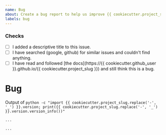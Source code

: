 ```yaml
---
name: Bug
about: Create a bug report to help us improve {{ cookiecutter.project_slug }}
labels: bug
---
```


### Checks

* [ ] I added a descriptive title to this issue.
* [ ] I have searched (google, github) for similar issues and couldn't find
    anything.
* [ ] I have read and followed [the docs](https://{{ cookiecutter.github_user }}.github.io/{{ cookiecutter.project_slug }})
    and still think this is a bug.

# Bug

Output of `python -c "import {{ cookiecutter.project_slug.replace('-', '_') }}.version; print({{ cookiecutter.project_slug.replace('-', '_') }}.version.version_info())"`

```
...
```

<!-- Please read the [docs](https://{{ cookiecutter.github_user }}.github.io/{{ cookiecutter.project_slug }}) and
search through issues to confirm your bug hasn't already been reported. -->

<!-- Where possible please include a self-contained code snippet describing your bug: -->

```py
...
```
